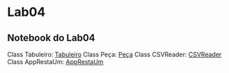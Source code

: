 # Lab04

## Notebook do Lab04
Class Tabuleiro: [Tabuleiro](Tabuleiro.java)
Class Peça: [Peça](Peça.java)
Class CSVReader: [CSVReader](CSVReader.java)
Class AppRestaUm: [AppRestaUm](AppRestaUm.java)
